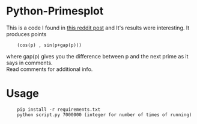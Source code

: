 # Python-Primesplot
This is a code I found in [this reddit post](https://www.reddit.com/r/askscience/comments/5bqlss/why_prime_numbers_and_only_them_afaik_are_giving/) and It's results were interesting. It produces 
points
```
    (cos(p) , sin(p+gap(p)))
```
where gap(p) gives you the difference between p and the next prime as it says in comments.
<br>
Read comments for additional info.

# Usage
```
    pip install -r requirements.txt
    python script.py 7000000 (integer for number of times of running)
```